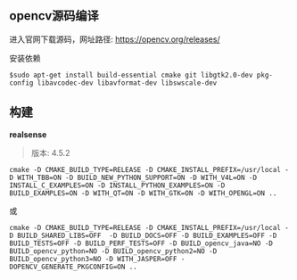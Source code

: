 ## opencv源码编译

进入官网下载源码，网址路径: https://opencv.org/releases/

安装依赖

```
$sudo apt-get install build-essential cmake git libgtk2.0-dev pkg-config libavcodec-dev libavformat-dev libswscale-dev
```

## 构建

**realsense** 
> 版本: 4.5.2

```
cmake -D CMAKE_BUILD_TYPE=RELEASE -D CMAKE_INSTALL_PREFIX=/usr/local -D WITH_TBB=ON -D BUILD_NEW_PYTHON_SUPPORT=ON -D WITH_V4L=ON -D INSTALL_C_EXAMPLES=ON -D INSTALL_PYTHON_EXAMPLES=ON -D BUILD_EXAMPLES=ON -D WITH_QT=ON -D WITH_GTK=ON -D WITH_OPENGL=ON ..
```

或
```
cmake -D CMAKE_BUILD_TYPE=RELEASE -D CMAKE_INSTALL_PREFIX=/usr/local -D BUILD_SHARED_LIBS=OFF  -D BUILD_DOCS=OFF -D BUILD_EXAMPLES=OFF -D BUILD_TESTS=OFF -D BUILD_PERF_TESTS=OFF -D BUILD_opencv_java=NO -D BUILD_opencv_python=NO -D BUILD_opencv_python2=NO -D BUILD_opencv_python3=NO -D WITH_JASPER=OFF -DOPENCV_GENERATE_PKGCONFIG=ON ..
```